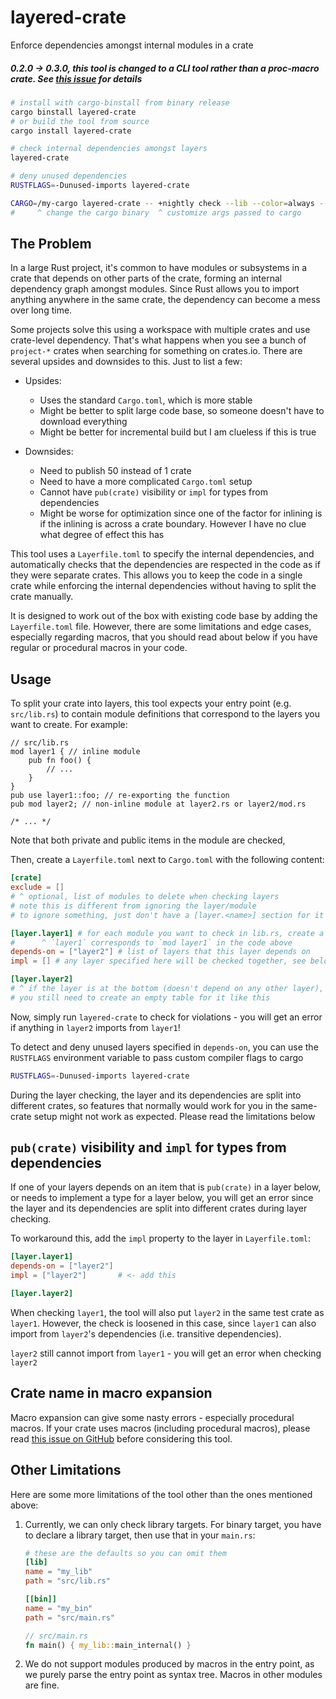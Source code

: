 # layered-crate

Enforce dependencies amongst internal modules in a crate

##### 0.2.0 -> 0.3.0, this tool is changed to a CLI tool rather than a proc-macro crate. See [this issue](https://github.com/Pistonite/layered-crate/issues/8) for details

```bash
# install with cargo-binstall from binary release
cargo binstall layered-crate
# or build the tool from source
cargo install layered-crate

# check internal dependencies amongst layers
layered-crate

# deny unused dependencies
RUSTFLAGS=-Dunused-imports layered-crate 

CARGO=/my-cargo layered-crate -- +nightly check --lib --color=always --features ... 
#     ^ change the cargo binary  ^ customize args passed to cargo
```

## The Problem
In a large Rust project, it's common to have modules or subsystems in a crate
that depends on other parts of the crate, forming an internal dependency
graph amongst modules. Since Rust allows you to import anything anywhere in the same
crate, the dependency can become a mess over long time.

Some projects solve this using a workspace with multiple crates and use crate-level
dependency. That's what happens when you see a bunch of `project-*` crates when searching
for something on crates.io. There are several upsides and downsides to this. Just to list a few:

- Upsides:
  - Uses the standard `Cargo.toml`, which is more stable
  - Might be better to split large code base, so someone doesn't have to download everything
  - Might be better for incremental build but I am clueless if this is true

- Downsides:
  - Need to publish 50 instead of 1 crate
  - Need to have a more complicated `Cargo.toml` setup
  - Cannot have `pub(crate)` visibility or `impl` for types from dependencies
  - Might be worse for optimization since one of the factor for inlining is if
    the inlining is across a crate boundary. However I have no clue what degree of effect this has

This tool uses a `Layerfile.toml` to specify the internal dependencies, and
automatically checks that the dependencies are respected in the code as
if they were separate crates. This allows you to keep the code in a single crate
while enforcing the internal dependencies without having to split the crate manually.

It is designed to work out of the box with existing code base by adding
the `Layerfile.toml` file. However, there are some limitations and edge cases,
especially regarding macros, that you should read about below if you have
regular or procedural macros in your code.

## Usage
To split your crate into layers, this tool expects your entry point (e.g. `src/lib.rs`)
to contain module definitions that correspond to the layers you want to create.
For example:
```rust,ignore
// src/lib.rs
mod layer1 { // inline module
    pub fn foo() {
        // ...
    }
}
pub use layer1::foo; // re-exporting the function
pub mod layer2; // non-inline module at layer2.rs or layer2/mod.rs

/* ... */
```
Note that both private and public items in the module are checked,

Then, create a `Layerfile.toml` next to `Cargo.toml` with the following content:
```toml
[crate]
exclude = [] 
# ^ optional, list of modules to delete when checking layers
# note this is different from ignoring the layer/module
# to ignore something, just don't have a [layer.<name>] section for it

[layer.layer1] # for each module you want to check in lib.rs, create a table for it
#      ^ `layer1` corresponds to `mod layer1` in the code above
depends-on = ["layer2"] # list of layers that this layer depends on
impl = [] # any layer specified here will be checked together, see below for more details

[layer.layer2]
# ^ if the layer is at the bottom (doesn't depend on any other layer),
# you still need to create an empty table for it like this
```

Now, simply run `layered-crate` to check for violations - you will get an error if anything in `layer2` imports from `layer1`!

To detect and deny unused layers specified in `depends-on`, you can use the `RUSTFLAGS` environment variable
to pass custom compiler flags to cargo
```bash
RUSTFLAGS=-Dunused-imports layered-crate
```

During the layer checking, the layer and its dependencies are split
into different crates, so features that normally would work for you in the 
same-crate setup might not work as expected. Please read the limitations below

## `pub(crate)` visibility and `impl` for types from dependencies
If one of your layers depends on an item that is `pub(crate)` in a layer below,
or needs to implement a type for a layer below, you will get an error since
the layer and its dependencies are split into different crates during layer checking.

To workaround this, add the `impl` property to the layer in `Layerfile.toml`:

```toml
[layer.layer1]
depends-on = ["layer2"]
impl = ["layer2"]       # <- add this

[layer.layer2]
```
When checking `layer1`, the tool will also put `layer2` in the same test crate as `layer1`.
However, the check is loosened in this case, since `layer1` can also import
from `layer2`'s dependencies (i.e. transitive dependencies).

`layer2` still cannot import from `layer1` - you will get an error when checking `layer2`

## Crate name in macro expansion
Macro expansion can give some nasty errors - especially procedural macros.
If your crate uses macros (including procedural macros), please read 
[this issue on GitHub](https://github.com/Pistonite/layered-crate/issues/8#issuecomment-2923598649)
before considering this tool.

## Other Limitations
Here are some more limitations of the tool other than the ones
mentioned above:

1. Currently, we can only check library targets. For binary target,
   you have to declare a library target, then use that in your `main.rs`:
   ```toml
   # these are the defaults so you can omit them
   [lib]
   name = "my_lib"      
   path = "src/lib.rs"

   [[bin]]
   name = "my_bin"
   path = "src/main.rs"
   ```
   ```rust
   // src/main.rs
   fn main() { my_lib::main_internal() }
   ```
   
2. We do not support modules produced by macros in the entry point, as we purely
   parse the entry point as syntax tree. Macros in other modules are fine.
